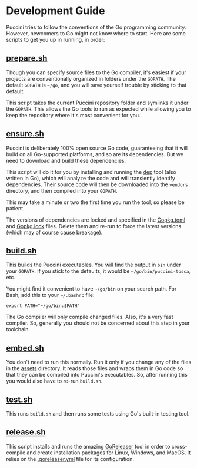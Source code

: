 Development Guide
=================

Puccini tries to follow the conventions of the Go programming community. However, newcomers to Go
might not know where to start. Here are some scripts to get you up in running, in order:

[prepare.sh](prepare.sh)
------------------------

Though you can specify source files to the Go compiler, it's easiest if your projects are
conventionally organized in folders under the `GOPATH`. The default `GOPATH` is `~/go`, and you will
save yourself trouble by sticking to that default.

This script takes the current Puccini repository folder and symlinks it under the `GOPATH`. This
allows the Go tools to run as expected while allowing you to keep the repository where it's most
convenient for you.

[ensure.sh](ensure.sh)
----------------------

Puccini is deliberately 100% open source Go code, guaranteeing that it will build on all
Go-supported platforms, and so are its dependencies. But we need to download and build these
dependencies.

This script will do it for you by installing and running the [dep](https://github.com/golang/dep)
tool (also written in Go), which will analyze the code and will transiently identify dependencies.
Their source code will then be downloaded into the `vendors` directory, and then compiled into your
`GOPATH`.

This may take a minute or two the first time you run the tool, so please be patient.

The versions of dependencies are locked and specified in the [Gopkg.toml](../Gopkg.toml) and
[Gopkg.lock](../Gopkg.lock) files. Delete them and re-run to force the latest versions (which may of
course cause breakage).

[build.sh](build.sh)
--------------------

This builds the Puccini executables. You will find the output in `bin` under your `GOPATH`. If you
stick to the defaults, it would be `~/go/bin/puccini-tosca`, etc.

You might find it convenient to have `~/go/bin` on your search path. For Bash, add this to your
`~/.bashrc` file:

    export PATH="~/go/bin:$PATH" 

The Go compiler will only compile changed files. Also, it's a very fast compiler. So, generally you
should not be concerned about this step in your toolchain.

[embed.sh](embed.sh)
--------------------

You don't need to run this normally. Run it only if you change any of the files in the
[assets](../assets/) directory. It reads those files and wraps them in Go code so that they can be
compiled into Puccini's executables. So, after running this you would also have to re-run
`build.sh`.

[test.sh](test.sh)
------------------

This runs `build.sh` and then runs some tests using Go's built-in testing tool.

[release.sh](release.sh)
------------------------

This script installs and runs the amazing [GoReleaser](https://goreleaser.com/) tool in order to
cross-compile and create installation packages for Linux, Windows, and MacOS. It relies on the
[.goreleaser.yml](../.goreleaser.yml) file for its configuration.
